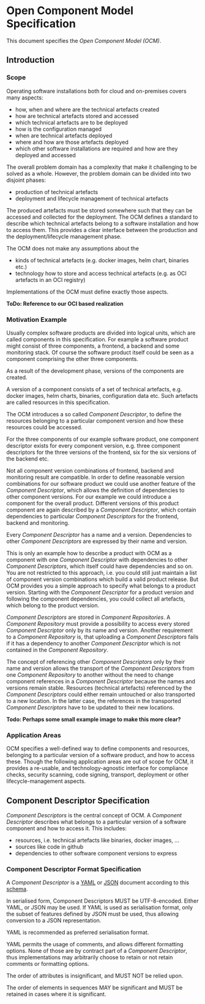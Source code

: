 # Open Component Model Specification

This document specifies the *Open Component Model (OCM)*.

## Introduction

### Scope

Operating software installations both for cloud and on-premises covers many aspects:

- how, when and where are the technical artefacts created
- how are technical artefacts stored and accessed
- which technical artefacts are to be deployed
- how is the configuration managed
- when are technical artefacts deployed
- where and how are those artefacts deployed
- which other software installations are required and how are they deployed and accessed

The overall problem domain has a complexity that make it challenging to be solved as a whole.
However, the problem domain can be divided into two disjoint phases:

- production of technical artefacts
- deployment and lifecycle management of technical artefacts

The produced artefacts must be stored somewhere such that they can be accessed and collected for the deployment.
The OCM defines a standard to describe which technical artefacts belong to a software installation and how to 
access them. This provides a clear interface between the production and the deployment/lifecycle management phase.

The OCM does not make any assumptions about the 
 
- kinds of technical artefacts (e.g. docker images, helm chart, binaries etc.)
- technology how to store and access technical artefacts (e.g. as OCI artefacts in an OCI registry)

Implementations of the OCM must define exactly those aspects. 

**ToDo: Reference to our OCI based realization**

### Motivation Example

Usually complex software products are divided into logical units, which are called components in this specification.
For example a software product might consist of three components, a frontend, a backend and some monitoring stack.
Of course the software product itself could be seen as a component comprising the other three components.

As a result of the development phase, versions of the components are created. 

A version of a component consists of a set of technical artefacts, e.g. docker images, helm charts, binaries, 
configuration data etc. Such artefacts are called resources in this specification.

The OCM introduces a so called *Component Descriptor*, to define the resources belonging to a particular component 
version and how these resources could be accessed. 

For the three components of our example software product, one component descriptor exists for every component version,
e.g. three component descriptors for the three versions of the frontend, six for the six versions of the backend etc.

Not all component version combinations of frontend, backend and monitoring result are compatible. 
In order to define reasonable version combinations for our software product we could use another feature of 
the *Component Descriptor*, which allows the definition of dependencies to other component versions. For our example
we could introduce a component for the overall product. Different versions of this product component are again
described by a *Component Descriptor*, which contain dependencies to particular *Component Descriptors* for the 
frontend, backend and monitoring. 

Every *Component Descriptor* has a name and a version. Dependencies to other *Component Descriptors* are expressed
by their name and version.

This is only an example how to describe a product with OCM as a component with one *Component Descriptor* 
with dependencies to other *Component Descriptors*, which itself could have dependencies and so on. 
You are not restricted to this approach, i.e. you could still just maintain a list of component version combinations which 
build a valid product release. But OCM provides you a simple approach to specify what belongs to a product version. 
Starting with the *Component Descriptor* for a product version and following the component dependencies, you could 
collect all artefacts, which belong to the product version. 

*Component Descriptors* are stored in *Component Repositories*. A *Component Repository* must provide a possibility 
to access every stored *Component Descriptor* only by its name and version. Another requirement to a 
*Component Repository* is, that uploading a *Component Descriptors* fails if it has a dependency to another
*Component Descriptor* which is not contained in the *Component Repository*.

The concept of referencing other *Component Descriptors* only by their name and version allows the transport of
the *Component Descriptors* from one *Component Repository* to another without the need to change component
references in a *Component Descriptor* because the names and versions remain stable. Resources (technical artefacts)
referenced by the *Component Descriptors* could either remain untouched or also transported to a new location. In the
latter case, the references in the transported *Component Descriptors* have to be updated to their new locations.

**Todo: Perhaps some small example image to make this more clear?**

### Application Areas

OCM specifies a well-defined way to define components and resources, belonging to a particular version of a software 
product, and how to access these. Though the following application areas are out of scope for OCM, it provides a 
re-usable, and technology-agnostic interface for compliance checks, security scanning, code signing, transport, deployment
or other lifecycle-management aspects. 

## Component Descriptor Specification

*Component Descriptors* is the central concept of OCM. A *Component Descriptor* describes what belongs to a particular 
version of a software component  and how to access it. This includes:

- resources, i.e. technical artefacts like binaries, docker images, ...
- sources like code in github
- dependencies to other software component versions to express

### Component Descriptor Format Specification

A *Component Descriptor* is a [YAML](https://yaml.org/) or [JSON](https://www.json.org/json-en.html) document 
according to this [schema](../../language-independent/component-descriptor-v2-schema.yaml).

In serialised form, Component Descriptors MUST be UTF-8-encoded. Either YAML, or JSON may be used. If YAML is used 
as serialisation format, only the subset of features defined by JSON must be used, thus allowing conversion to a 
JSON representation.

YAML is recommended as preferred serialisation format.

YAML permits the usage of comments, and allows different formatting options. None of those are by contract part of a 
*Component Descriptor*, thus implementations may arbitrarily choose to retain or not retain comments or formatting 
options.

The order of attributes is insignificant, and MUST NOT be relied upon.

The order of elements in sequences MAY be significant and MUST be retained in cases where it is significant.
